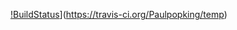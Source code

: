[!BuildStatus](https://travis-ci.org/Paulpopking/temp.svg?branch=master)](https://travis-ci.org/Paulpopking/temp)
